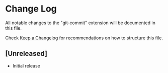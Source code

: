 # Change Log

All notable changes to the "git-commit" extension will be documented in this file.

Check [Keep a Changelog](http://keepachangelog.com/) for recommendations on how to structure this file.

## [Unreleased]

- Initial release